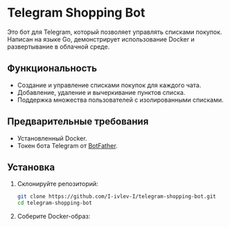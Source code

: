 # Telegram Shopping Bot

Это бот для Telegram, который позволяет управлять списками покупок. Написан на языке Go, демонстрирует использование Docker и развертывание в облачной среде.

## Функциональность
- Создание и управление списками покупок для каждого чата.
- Добавление, удаление и вычеркивание пунктов списка.
- Поддержка множества пользователей с изолированными списками.

## Предварительные требования
- Установленный Docker.
- Токен бота Telegram от [BotFather](https://core.telegram.org/bots#botfather).

## Установка

1. Склонируйте репозиторий:
   ```bash
   git clone https://github.com/I-ivlev-I/telegram-shopping-bot.git
   cd telegram-shopping-bot
   
2. Соберите Docker-образ:
